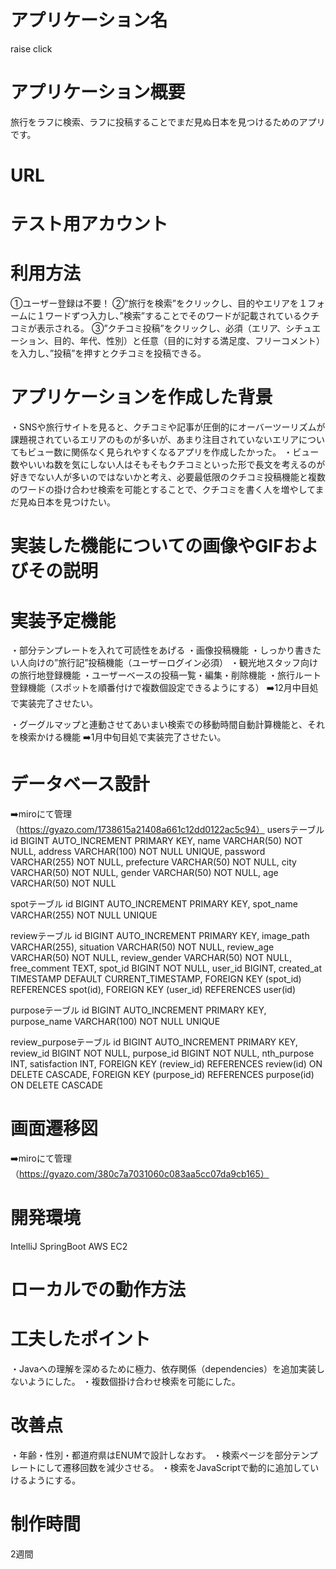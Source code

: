 # アプリケーション名
raise click

# アプリケーション概要
旅行をラフに検索、ラフに投稿することでまだ見ぬ日本を見つけるためのアプリです。

# URL

# テスト用アカウント

# 利用方法
①ユーザー登録は不要！
②”旅行を検索”をクリックし、目的やエリアを１フォームに１ワードずつ入力し、”検索”することでそのワードが記載されているクチコミが表示される。
③”クチコミ投稿”をクリックし、必須（エリア、シチュエーション、目的、年代、性別）と任意（目的に対する満足度、フリーコメント）を入力し、”投稿”を押すとクチコミを投稿できる。

# アプリケーションを作成した背景
・SNSや旅行サイトを見ると、クチコミや記事が圧倒的にオーバーツーリズムが課題視されているエリアのものが多いが、あまり注目されていないエリアについてもビュー数に関係なく見られやすくなるアプリを作成したかった。
・ビュー数やいいね数を気にしない人はそもそもクチコミといった形で長文を考えるのが好きでない人が多いのではないかと考え、必要最低限のクチコミ投稿機能と複数のワードの掛け合わせ検索を可能とすることで、クチコミを書く人を増やしてまだ見ぬ日本を見つけたい。

# 実装した機能についての画像やGIFおよびその説明

# 実装予定機能
・部分テンプレートを入れて可読性をあげる
・画像投稿機能
・しっかり書きたい人向けの”旅行記”投稿機能（ユーザーログイン必須）
・観光地スタッフ向けの旅行地登録機能
・ユーザーベースの投稿一覧・編集・削除機能
・旅行ルート登録機能（スポットを順番付けで複数個設定できるようにする）
➡️12月中目処で実装完了させたい。

・グーグルマップと連動させてあいまい検索での移動時間自動計算機能と、それを検索かける機能
➡️1月中旬目処で実装完了させたい。

# データベース設計
➡️miroにて管理（https://gyazo.com/1738615a21408a661c12dd0122ac5c94）
usersテーブル
 id          BIGINT AUTO_INCREMENT PRIMARY KEY,
 name        VARCHAR(50) NOT NULL,
 address     VARCHAR(100) NOT NULL UNIQUE,
 password    VARCHAR(255) NOT NULL,
 prefecture  VARCHAR(50) NOT NULL,
 city        VARCHAR(50) NOT NULL,
 gender      VARCHAR(50) NOT NULL,
 age         VARCHAR(50) NOT NULL

 spotテーブル
  id BIGINT AUTO_INCREMENT PRIMARY KEY,
  spot_name VARCHAR(255) NOT NULL UNIQUE

 reviewテーブル
 id            BIGINT AUTO_INCREMENT PRIMARY KEY,
 image_path    VARCHAR(255),
 situation     VARCHAR(50) NOT NULL,
 review_age    VARCHAR(50) NOT NULL,
 review_gender VARCHAR(50) NOT NULL,
 free_comment  TEXT,
 spot_id       BIGINT NOT NULL,
 user_id       BIGINT,
 created_at    TIMESTAMP DEFAULT CURRENT_TIMESTAMP,
 FOREIGN KEY (spot_id) REFERENCES spot(id),
 FOREIGN KEY (user_id) REFERENCES user(id)

 purposeテーブル
 id            BIGINT AUTO_INCREMENT PRIMARY KEY,
 purpose_name  VARCHAR(100) NOT NULL UNIQUE

 review_purposeテーブル
 id            BIGINT AUTO_INCREMENT PRIMARY KEY,
 review_id     BIGINT NOT NULL,
 purpose_id    BIGINT NOT NULL,
 nth_purpose   INT,
 satisfaction  INT,
 FOREIGN KEY (review_id) REFERENCES review(id) ON DELETE CASCADE,
 FOREIGN KEY (purpose_id) REFERENCES purpose(id) ON DELETE CASCADE


# 画面遷移図
➡️miroにて管理（https://gyazo.com/380c7a7031060c083aa5cc07da9cb165）

# 開発環境
IntelliJ
SpringBoot
AWS EC2

# ローカルでの動作方法

# 工夫したポイント
・Javaへの理解を深めるために極力、依存関係（dependencies）を追加実装しないようにした。
・複数個掛け合わせ検索を可能にした。

# 改善点
・年齢・性別・都道府県はENUMで設計しなおす。
・検索ページを部分テンプレートにして遷移回数を減少させる。
・検索をJavaScriptで動的に追加していけるようにする。


# 制作時間
2週間
